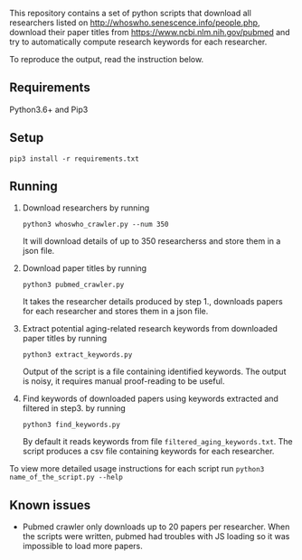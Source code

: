 This repository contains a set of python scripts that download all researchers listed on http://whoswho.senescence.info/people.php, download their paper titles from https://www.ncbi.nlm.nih.gov/pubmed and try to automatically compute research keywords for each researcher.

To reproduce the output, read the instruction below.

## Requirements

Python3.6+ and Pip3

## Setup

`pip3 install -r requirements.txt`

## Running
1. Download researchers by running

   ```
   python3 whoswho_crawler.py --num 350
   ```

   It will download details of up to 350 researcherss and store them in a json file.
2. Download paper titles by running
    ```
    python3 pubmed_crawler.py
    ```

    It takes the researcher details produced by step 1., downloads papers for each researcher and stores them in a json file.
3. Extract potential aging-related research keywords from downloaded paper titles by running
   ```
   python3 extract_keywords.py
   ```
   Output of the script is a file containing identified keywords. The output is noisy, it requires manual proof-reading to be useful.
4. Find keywords of downloaded papers using keywords extracted and filtered in step3. by running
   ```
   python3 find_keywords.py
   ```

   By default it reads keywords from file `filtered_aging_keywords.txt`. The script produces a csv file containing keywords for each researcher.


To view more detailed usage instructions for each script run `python3 name_of_the_script.py --help`


## Known issues

* Pubmed crawler only downloads up to 20 papers per researcher. When the scripts were written, pubmed had troubles with JS loading so it was impossible to load more papers.
